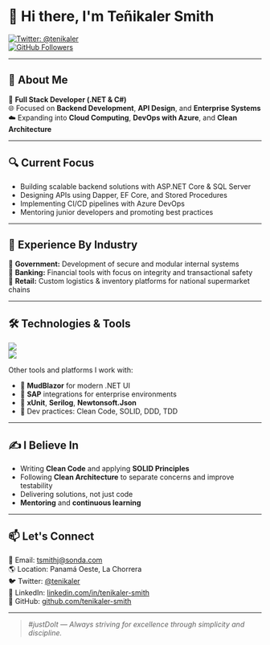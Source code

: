# 👋 Hi there, I'm Teñikaler Smith

[![Twitter: @tenikaler](https://img.shields.io/twitter/follow/tenikaler?style=social)](https://twitter.com/tenikaler)  
[![GitHub Followers](https://img.shields.io/github/followers/tenikaler-smith?label=Follow&style=social)](https://github.com/tenikaler-smith)

---

## 💼 About Me

🔧 **Full Stack Developer (.NET & C#)**  
🌐 Focused on **Backend Development**, **API Design**, and **Enterprise Systems**  
☁️ Expanding into **Cloud Computing**, **DevOps with Azure**, and **Clean Architecture**

---

## 🔍 Current Focus

- Building scalable backend solutions with ASP.NET Core & SQL Server  
- Designing APIs using Dapper, EF Core, and Stored Procedures  
- Implementing CI/CD pipelines with Azure DevOps  
- Mentoring junior developers and promoting best practices  

---

## 🧠 Experience By Industry

🛂 **Government:** Development of secure and modular internal systems  
🏦 **Banking:** Financial tools with focus on integrity and transactional safety  
🛒 **Retail:** Custom logistics & inventory platforms for national supermarket chains  

---

## 🛠️ Technologies & Tools

<p align="left">
  <img src="https://skillicons.dev/icons?i=cs,dotnet,blazor,azure,sql,mysql,oracle,git,github,gitlab,bitbucket,jira,vscode,linux,postman" /><br/>
  <img src="https://skillicons.dev/icons?i=javascript,typescript,html,css,tailwind,react,nextjs,nodejs,express,firebase,docker" />
</p>

Other tools and platforms I work with:
- 🧩 **MudBlazor** for modern .NET UI
- 🔄 **SAP** integrations for enterprise environments
- 🧪 **xUnit**, **Serilog**, **Newtonsoft.Json**
- 🧠 Dev practices: Clean Code, SOLID, DDD, TDD

---

## ✍️ I Believe In

- Writing **Clean Code** and applying **SOLID Principles**  
- Following **Clean Architecture** to separate concerns and improve testability  
- Delivering solutions, not just code  
- **Mentoring** and **continuous learning**

---

## 📫 Let's Connect

📧 Email: tsmithj@sonda.com  
🌎 Location: Panamá Oeste, La Chorrera  
🐦 Twitter: [@tenikaler](https://twitter.com/tenikaler)  
💼 LinkedIn: [linkedin.com/in/tenikaler-smith](https://www.linkedin.com/in/tenikaler-smith)  
📂 GitHub: [github.com/tenikaler-smith](https://github.com/tenikaler-smith)

---

> *#justDoIt — Always striving for excellence through simplicity and discipline.*
